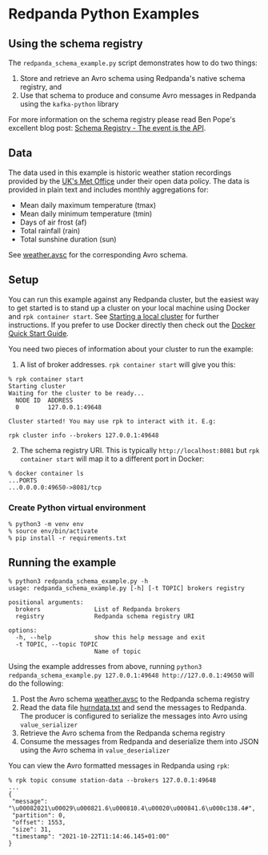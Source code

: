 # Redpanda Python Examples

## Using the schema registry

The `redpanda_schema_example.py` script demonstrates how to do two things:

1. Store and retrieve an Avro schema using Redpanda's native schema registry, and 
2. Use that schema to produce and consume Avro messages in Redpanda using the `kafka-python` library

For more information on the schema registry please read Ben Pope's excellent blog post: [Schema Registry - The event is the API](https://vectorized.io/blog/schema_registry/).

## Data

The data used in this example is historic weather station recordings provided by the [UK's Met Office](https://www.metoffice.gov.uk/research/climate/maps-and-data/historic-station-data) under their open data policy. The data is provided in plain text and includes monthly aggregations for:

* Mean daily maximum temperature (tmax)
* Mean daily minimum temperature (tmin)
* Days of air frost (af)
* Total rainfall (rain)
* Total sunshine duration (sun)

See [weather.avsc](../data/weather.avsc) for the corresponding Avro schema.

## Setup

You can run this example against any Redpanda cluster, but the easiest way to get started is to stand up a cluster on your local machine using Docker and `rpk container start`. See [Starting a local cluster](https://vectorized.io/docs/guide-rpk-container/) for further instructions. If you prefer to use Docker directly then check out the [Docker Quick Start Guide](https://vectorized.io/docs/quick-start-docker/).

You need two pieces of information about your cluster to run the example:

1. A list of broker addresses. `rpk container start` will give you this:
```shell
% rpk container start
Starting cluster
Waiting for the cluster to be ready...
  NODE ID  ADDRESS
  0        127.0.0.1:49648

Cluster started! You may use rpk to interact with it. E.g:

rpk cluster info --brokers 127.0.0.1:49648
```
2. The schema registry URI. This is typically `http://localhost:8081` but `rpk container start` will map it to a different port in Docker:
```shell
% docker container ls
...PORTS
...0.0.0.0:49650->8081/tcp
```

### Create Python virtual environment

```shell
% python3 -m venv env
% source env/bin/activate
% pip install -r requirements.txt
```

## Running the example

```shell
% python3 redpanda_schema_example.py -h
usage: redpanda_schema_example.py [-h] [-t TOPIC] brokers registry

positional arguments:
  brokers               List of Redpanda brokers
  registry              Redpanda schema registry URI

options:
  -h, --help            show this help message and exit
  -t TOPIC, --topic TOPIC
                        Name of topic
```

Using the example addresses from above, running `python3 redpanda_schema_example.py 127.0.0.1:49648 http://127.0.0.1:49650` will do the following:

1. Post the Avro schema [weather.avsc](../data/weather.avsc) to the Redpanda schema registry
2. Read the data file [hurndata.txt](../data/hurndata.txt) and send the messages to Redpanda. The producer is configured to serialize the messages into Avro using `value_serializer`
3. Retrieve the Avro schema from the Redpanda schema registry
4. Consume the messages from Redpanda and deserialize them into JSON using the Avro schema in `value_deserializer`

You can view the Avro formatted messages in Redpanda using `rpk`:

```shell
% rpk topic consume station-data --brokers 127.0.0.1:49648
...
{
 "message": "\u00082021\u00029\u000821.6\u000810.4\u00020\u000841.6\u000c138.4#",
 "partition": 0,
 "offset": 1553,
 "size": 31,
 "timestamp": "2021-10-22T11:14:46.145+01:00"
}
```
